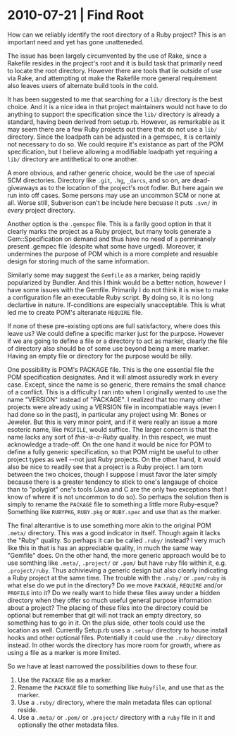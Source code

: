 # 2010-07-21 | Find Root

How can we reliably identify the root directory of a Ruby project?
This is an important need and yet has gone unatteneded.

The issue has been largely circumvented by the use of Rake, since a Rakefile
resides in the project's root and it is build task that primarily need to locate
the root directory. However there are tools that lie outside of use via Rake,
and attempting ot make the Rakefile more general requirement also leaves users
of alternate build tools in the cold.

It has been suggested to me that searching for a `lib/` directory is the
best choice. And it is a nice idea in that project maintainers would not
have to do anything to support the specification since the `lib/` directory
is already a standard, having been derived from setup.rb. However, as
remarkable as it may seem there are a few Ruby projects out there that do not
use a `lib/` directory. Since the loadpath can be adjusted in a gemspec, it is
certainly not necessary to do so. We could require it's existance as part of
the POM specification, but I believe allowing a modifiable loadpath yet
requiring a `lib/` directory are antithetical to one another.

A more obvious, and rather generic choice, would be the use of special SCM
directories. Directory like `.git`, `.hg`, `_darcs`, and so on, are dead-giveaways
as to the location of the project's root fodler. But here again we run into
off cases. Some persons may use an uncommon SCM or none at all. Worse still,
Subverison can't be include here becuase it puts `.svn/` in _every_ project
directory.

Another option is the `.gemspec` file. This is a farily good option in that
it clearly marks the project as a Ruby project, but many tools generate a
Gem::Specification on demand and thus have no need of a perminanely present
.gempec file (despite what some have urged). Moreover, it undermines the 
purpose of POM which is a more complete and resuable design for storing much
of the same information.

Similarly some may suggest the `Gemfile` as a marker, being rapidly
popularized by Bundler. And this I think would be a better notion, however
I have some issues with the Gemfile. Primarily I do not think it is wise
to make a configuration file an executable Ruby script. By doing so, it is no
long declartive in nature. If-conditions are especially unacceptable. 
This is what led me to create POM's alteranate `REQUIRE` file.

If none of these pre-existing options are full satisfactory, where does this
leave us? We could define a specific marker just for the purpose. However if
we are going to define a file or a directory to act as marker, clearly the
file of directory also should be of some use beyond being a mere marker.
Having an empty file or directory for the purpose would be silly.

One possibility is POM's PACKAGE file. This is the one essential file the POM
specification designates. And it will almost assuredly work in every case.
Except, since the name is so generic, there remains the small chance of a
conflict. This is a difficulty I ran into when I originally wented to use
the name "VERSION" instead of "PACKAGE". I realized that too many other
projects were already using a VERSION file in incompatiable ways (even I 
had done so in the past), in particular any project using Mr. Bones or Jeweler.
But this is very minor point, and if it were really an issue a more esoteric
name, like `PKGFILE`, would suffice. The larger concern is that the name lacks
any sort of <i>this-is-a-Ruby</i> quality. In this respect, we must acknowledge
a trade-off. On the one hand it would be nice for POM to define a fully
generic specification, so that POM might be useful to other project types
as well --not just Ruby projects. On the other hand, it would also be nice to
readily see that a project is a Ruby project. I am torn between the two choices,
though I suppose I must favor the later simply because there is a greater
tendency to stick to one's langauge of choice than to "polyglot" one's tools 
(Java and C are the only two exceptions that I know of where it is not
uncommon to do so). So perhaps the solution then is simply to rename the
`PACKAGE` file to something a little more Ruby-esque? Something like `RUBYPKG`,
`RUBY.pkg` or `RUBY.spec` and use that as the marker.

The final alterantive is to use something more akin to the original POM `.meta/`
directory. This was a good indicator in itself. Though again it lacks the "Ruby"
quality. So perhaps it can be called `.ruby/` instead? I very much like this in
that is has an appreciable quality, in much the same way "Gemfile" does. On
the other hand, the more generic approach would be to use somthing like
`.meta/`, `.project/` or `.pom/` but have `ruby` file within it, e.g.
`.project/ruby`. Thus achivieving a generic design but also clearly
indicating a Ruby project at the same time. The trouble with the `.ruby/` or
`.pom/ruby` is what else do we put in the directory? Do we move `PACKAGE`,
`REQUIRE` and/or `PROFILE` into it? Do we really want to hide these
files away under a hidden directory when they offer so much useful general
purpose information about a project? The placing of these files into the
directory could be optional but remember that git will not track an empty
directory, so something has to go in it. On the plus side, other tools could
use the location as well. Currently Setup.rb uses a `.setup/` directory to house
install hooks and other optional files. Potentially it could use the `.ruby/`
directory instead. In other words the directory has more room for growth, where
as using a file as a marker is more limited.

So we have at least narrowed the possibilities down to these four.

1. Use the `PACKAGE` file as a marker.
2. Rename the `PACKAGE` file to something like `Rubyfile`, and use that as the marker.
3. Use a `.ruby/` directory, where the main metadata files can optional reside.
4. Use a `.meta/` or `.pom/` or `.project/` directory with a `ruby` file in it and optionally the other metadata files.


